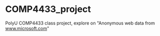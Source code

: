 # COMP4433_project
PolyU COMP4433 class project, explore on "Anonymous web data from www.microsoft.com"

